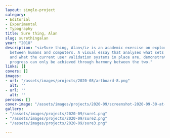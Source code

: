 ```yaml
---
layout: single-project
category:
- Editorial
- Experimental
- Typography
title: Sure thing, Alan
slug: surethingalan
year: "2018"
description: "<i>Sure thing, Alan</i> is an academic exercise on exploring the interaction
  between humans and computers. A visual essay that analyses what sets them apart
  and what the current user validation systems in place are, demonstrating how technological
  progress can only be achieved through harmony between the two."
links: []
covers: []
images:
- url: "/assets/images/projects/2020-08/artboard-8.png"
  alt: ''
- url: ''
  alt: ''
persons: []
cover-image: "/assets/images/projects/2020-09/screenshot-2020-09-30-at-12-25-22.png"
gallery:
- "/assets/images/projects/2020-09/sure1.png"
- "/assets/images/projects/2020-09/sure2.png"
- "/assets/images/projects/2020-09/sure3.png"

---
```

